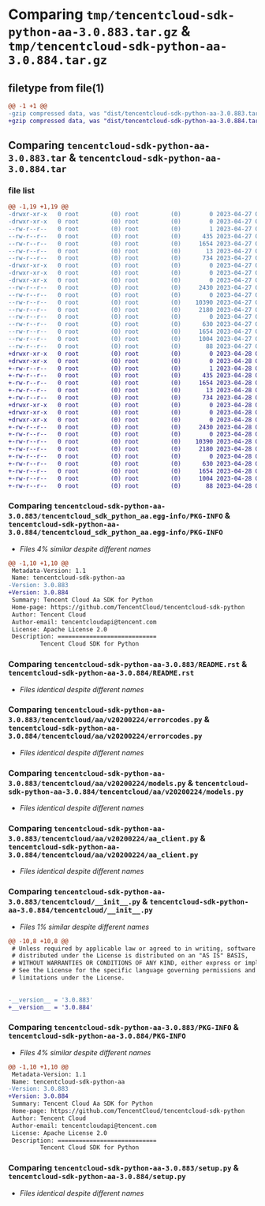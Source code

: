 # Comparing `tmp/tencentcloud-sdk-python-aa-3.0.883.tar.gz` & `tmp/tencentcloud-sdk-python-aa-3.0.884.tar.gz`

## filetype from file(1)

```diff
@@ -1 +1 @@
-gzip compressed data, was "dist/tencentcloud-sdk-python-aa-3.0.883.tar", last modified: Thu Apr 27 00:14:55 2023, max compression
+gzip compressed data, was "dist/tencentcloud-sdk-python-aa-3.0.884.tar", last modified: Fri Apr 28 01:54:43 2023, max compression
```

## Comparing `tencentcloud-sdk-python-aa-3.0.883.tar` & `tencentcloud-sdk-python-aa-3.0.884.tar`

### file list

```diff
@@ -1,19 +1,19 @@
-drwxr-xr-x   0 root         (0) root         (0)        0 2023-04-27 00:14:55.000000 tencentcloud-sdk-python-aa-3.0.883/
-drwxr-xr-x   0 root         (0) root         (0)        0 2023-04-27 00:14:55.000000 tencentcloud-sdk-python-aa-3.0.883/tencentcloud_sdk_python_aa.egg-info/
--rw-r--r--   0 root         (0) root         (0)        1 2023-04-27 00:14:55.000000 tencentcloud-sdk-python-aa-3.0.883/tencentcloud_sdk_python_aa.egg-info/dependency_links.txt
--rw-r--r--   0 root         (0) root         (0)      435 2023-04-27 00:14:55.000000 tencentcloud-sdk-python-aa-3.0.883/tencentcloud_sdk_python_aa.egg-info/SOURCES.txt
--rw-r--r--   0 root         (0) root         (0)     1654 2023-04-27 00:14:55.000000 tencentcloud-sdk-python-aa-3.0.883/tencentcloud_sdk_python_aa.egg-info/PKG-INFO
--rw-r--r--   0 root         (0) root         (0)       13 2023-04-27 00:14:55.000000 tencentcloud-sdk-python-aa-3.0.883/tencentcloud_sdk_python_aa.egg-info/top_level.txt
--rw-r--r--   0 root         (0) root         (0)      734 2023-04-27 00:14:55.000000 tencentcloud-sdk-python-aa-3.0.883/README.rst
-drwxr-xr-x   0 root         (0) root         (0)        0 2023-04-27 00:14:55.000000 tencentcloud-sdk-python-aa-3.0.883/tencentcloud/
-drwxr-xr-x   0 root         (0) root         (0)        0 2023-04-27 00:14:55.000000 tencentcloud-sdk-python-aa-3.0.883/tencentcloud/aa/
-drwxr-xr-x   0 root         (0) root         (0)        0 2023-04-27 00:14:55.000000 tencentcloud-sdk-python-aa-3.0.883/tencentcloud/aa/v20200224/
--rw-r--r--   0 root         (0) root         (0)     2430 2023-04-27 00:14:55.000000 tencentcloud-sdk-python-aa-3.0.883/tencentcloud/aa/v20200224/errorcodes.py
--rw-r--r--   0 root         (0) root         (0)        0 2023-04-27 00:14:55.000000 tencentcloud-sdk-python-aa-3.0.883/tencentcloud/aa/v20200224/__init__.py
--rw-r--r--   0 root         (0) root         (0)    10390 2023-04-27 00:14:55.000000 tencentcloud-sdk-python-aa-3.0.883/tencentcloud/aa/v20200224/models.py
--rw-r--r--   0 root         (0) root         (0)     2180 2023-04-27 00:14:55.000000 tencentcloud-sdk-python-aa-3.0.883/tencentcloud/aa/v20200224/aa_client.py
--rw-r--r--   0 root         (0) root         (0)        0 2023-04-27 00:14:55.000000 tencentcloud-sdk-python-aa-3.0.883/tencentcloud/aa/__init__.py
--rw-r--r--   0 root         (0) root         (0)      630 2023-04-27 00:14:55.000000 tencentcloud-sdk-python-aa-3.0.883/tencentcloud/__init__.py
--rw-r--r--   0 root         (0) root         (0)     1654 2023-04-27 00:14:55.000000 tencentcloud-sdk-python-aa-3.0.883/PKG-INFO
--rw-r--r--   0 root         (0) root         (0)     1004 2023-04-27 00:14:55.000000 tencentcloud-sdk-python-aa-3.0.883/setup.py
--rw-r--r--   0 root         (0) root         (0)       88 2023-04-27 00:14:55.000000 tencentcloud-sdk-python-aa-3.0.883/setup.cfg
+drwxr-xr-x   0 root         (0) root         (0)        0 2023-04-28 01:54:43.000000 tencentcloud-sdk-python-aa-3.0.884/
+drwxr-xr-x   0 root         (0) root         (0)        0 2023-04-28 01:54:43.000000 tencentcloud-sdk-python-aa-3.0.884/tencentcloud_sdk_python_aa.egg-info/
+-rw-r--r--   0 root         (0) root         (0)        1 2023-04-28 01:54:43.000000 tencentcloud-sdk-python-aa-3.0.884/tencentcloud_sdk_python_aa.egg-info/dependency_links.txt
+-rw-r--r--   0 root         (0) root         (0)      435 2023-04-28 01:54:43.000000 tencentcloud-sdk-python-aa-3.0.884/tencentcloud_sdk_python_aa.egg-info/SOURCES.txt
+-rw-r--r--   0 root         (0) root         (0)     1654 2023-04-28 01:54:43.000000 tencentcloud-sdk-python-aa-3.0.884/tencentcloud_sdk_python_aa.egg-info/PKG-INFO
+-rw-r--r--   0 root         (0) root         (0)       13 2023-04-28 01:54:43.000000 tencentcloud-sdk-python-aa-3.0.884/tencentcloud_sdk_python_aa.egg-info/top_level.txt
+-rw-r--r--   0 root         (0) root         (0)      734 2023-04-28 01:54:43.000000 tencentcloud-sdk-python-aa-3.0.884/README.rst
+drwxr-xr-x   0 root         (0) root         (0)        0 2023-04-28 01:54:43.000000 tencentcloud-sdk-python-aa-3.0.884/tencentcloud/
+drwxr-xr-x   0 root         (0) root         (0)        0 2023-04-28 01:54:43.000000 tencentcloud-sdk-python-aa-3.0.884/tencentcloud/aa/
+drwxr-xr-x   0 root         (0) root         (0)        0 2023-04-28 01:54:43.000000 tencentcloud-sdk-python-aa-3.0.884/tencentcloud/aa/v20200224/
+-rw-r--r--   0 root         (0) root         (0)     2430 2023-04-28 01:54:43.000000 tencentcloud-sdk-python-aa-3.0.884/tencentcloud/aa/v20200224/errorcodes.py
+-rw-r--r--   0 root         (0) root         (0)        0 2023-04-28 01:54:43.000000 tencentcloud-sdk-python-aa-3.0.884/tencentcloud/aa/v20200224/__init__.py
+-rw-r--r--   0 root         (0) root         (0)    10390 2023-04-28 01:54:43.000000 tencentcloud-sdk-python-aa-3.0.884/tencentcloud/aa/v20200224/models.py
+-rw-r--r--   0 root         (0) root         (0)     2180 2023-04-28 01:54:43.000000 tencentcloud-sdk-python-aa-3.0.884/tencentcloud/aa/v20200224/aa_client.py
+-rw-r--r--   0 root         (0) root         (0)        0 2023-04-28 01:54:43.000000 tencentcloud-sdk-python-aa-3.0.884/tencentcloud/aa/__init__.py
+-rw-r--r--   0 root         (0) root         (0)      630 2023-04-28 01:54:43.000000 tencentcloud-sdk-python-aa-3.0.884/tencentcloud/__init__.py
+-rw-r--r--   0 root         (0) root         (0)     1654 2023-04-28 01:54:43.000000 tencentcloud-sdk-python-aa-3.0.884/PKG-INFO
+-rw-r--r--   0 root         (0) root         (0)     1004 2023-04-28 01:54:43.000000 tencentcloud-sdk-python-aa-3.0.884/setup.py
+-rw-r--r--   0 root         (0) root         (0)       88 2023-04-28 01:54:43.000000 tencentcloud-sdk-python-aa-3.0.884/setup.cfg
```

### Comparing `tencentcloud-sdk-python-aa-3.0.883/tencentcloud_sdk_python_aa.egg-info/PKG-INFO` & `tencentcloud-sdk-python-aa-3.0.884/tencentcloud_sdk_python_aa.egg-info/PKG-INFO`

 * *Files 4% similar despite different names*

```diff
@@ -1,10 +1,10 @@
 Metadata-Version: 1.1
 Name: tencentcloud-sdk-python-aa
-Version: 3.0.883
+Version: 3.0.884
 Summary: Tencent Cloud Aa SDK for Python
 Home-page: https://github.com/TencentCloud/tencentcloud-sdk-python
 Author: Tencent Cloud
 Author-email: tencentcloudapi@tencent.com
 License: Apache License 2.0
 Description: ============================
         Tencent Cloud SDK for Python
```

### Comparing `tencentcloud-sdk-python-aa-3.0.883/README.rst` & `tencentcloud-sdk-python-aa-3.0.884/README.rst`

 * *Files identical despite different names*

### Comparing `tencentcloud-sdk-python-aa-3.0.883/tencentcloud/aa/v20200224/errorcodes.py` & `tencentcloud-sdk-python-aa-3.0.884/tencentcloud/aa/v20200224/errorcodes.py`

 * *Files identical despite different names*

### Comparing `tencentcloud-sdk-python-aa-3.0.883/tencentcloud/aa/v20200224/models.py` & `tencentcloud-sdk-python-aa-3.0.884/tencentcloud/aa/v20200224/models.py`

 * *Files identical despite different names*

### Comparing `tencentcloud-sdk-python-aa-3.0.883/tencentcloud/aa/v20200224/aa_client.py` & `tencentcloud-sdk-python-aa-3.0.884/tencentcloud/aa/v20200224/aa_client.py`

 * *Files identical despite different names*

### Comparing `tencentcloud-sdk-python-aa-3.0.883/tencentcloud/__init__.py` & `tencentcloud-sdk-python-aa-3.0.884/tencentcloud/__init__.py`

 * *Files 1% similar despite different names*

```diff
@@ -10,8 +10,8 @@
 # Unless required by applicable law or agreed to in writing, software
 # distributed under the License is distributed on an "AS IS" BASIS,
 # WITHOUT WARRANTIES OR CONDITIONS OF ANY KIND, either express or implied.
 # See the License for the specific language governing permissions and
 # limitations under the License.
 
 
-__version__ = '3.0.883'
+__version__ = '3.0.884'
```

### Comparing `tencentcloud-sdk-python-aa-3.0.883/PKG-INFO` & `tencentcloud-sdk-python-aa-3.0.884/PKG-INFO`

 * *Files 4% similar despite different names*

```diff
@@ -1,10 +1,10 @@
 Metadata-Version: 1.1
 Name: tencentcloud-sdk-python-aa
-Version: 3.0.883
+Version: 3.0.884
 Summary: Tencent Cloud Aa SDK for Python
 Home-page: https://github.com/TencentCloud/tencentcloud-sdk-python
 Author: Tencent Cloud
 Author-email: tencentcloudapi@tencent.com
 License: Apache License 2.0
 Description: ============================
         Tencent Cloud SDK for Python
```

### Comparing `tencentcloud-sdk-python-aa-3.0.883/setup.py` & `tencentcloud-sdk-python-aa-3.0.884/setup.py`

 * *Files identical despite different names*

